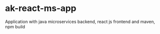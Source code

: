 # ak-react-ms-app
Application with java microservices backend, react js frontend and maven, npm build

